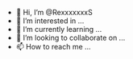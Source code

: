 - 👋 Hi, I’m @RexxxxxxxS
- 👀 I’m interested in ...
- 🌱 I’m currently learning ...
- 💞️ I’m looking to collaborate on ...
- 📫 How to reach me ...

<!---
RexxxxxxxS/RexxxxxxxS is a ✨ special ✨ repository because its `README.md` (this file) appears on your GitHub profile.
You can click the Preview link to take a look at your changes.
--->
